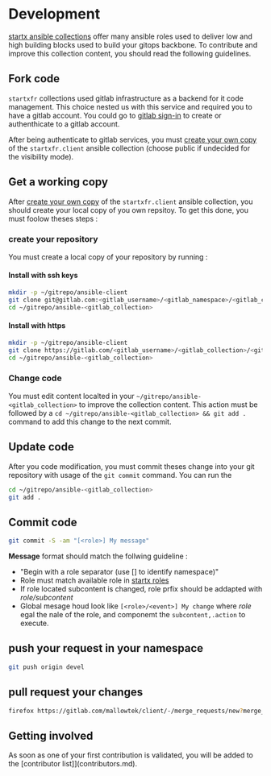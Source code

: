 # Development

[startx ansible collections](https://gitlab.com/startx1/ansible) offer many ansible roles used to deliver low and high building blocks
used to build your gitops backbone. To contribute and improve this collection content, you should read the following guidelines.

## Fork code

`startxfr` collections used gitlab infrastructure as a backend for it code management. This choice nested us with this service and
required you to have a gitlab account. You could go to [gitlab sign-in](https://gitlab.com/users/sign_in) to create or authenthicate
to a gitlab account.

After being authenticate to gitlab services, you must [create your own copy](https://gitlab.com/startx1/ansible/client/-/forks/new) of the `startxfr.client` ansible collection (choose public if undecided for the visibility mode).

## Get a working copy

After [create your own copy](https://gitlab.com/startx1/ansible/client/-/forks/new) of the `startxfr.client` ansible collection, you should
create your local copy of you own repsitoy. To get this done, you must foolow theses steps :

### create your repository

You must create a local copy of your repository by running :

#### Install with ssh keys

```bash
mkdir -p ~/gitrepo/ansible-client
git clone git@gitlab.com:<gitlab_username>/<gitlab_namespace>/<gitlab_collection>/.git ~/gitrepo/ansible-<gitlab_collection>
cd ~/gitrepo/ansible-<gitlab_collection>
```

#### Install with https

```bash
mkdir -p ~/gitrepo/ansible-client
git clone https://gitlab.com/<gitlab_username>/<gitlab_collection>/<gitlab_namespace>/<gitlab_collection>.git ~/gitrepo/ansible-<gitlab_collection>
cd ~/gitrepo/ansible-<gitlab_collection>
```

### Change code

You must edit content localted in your `~/gitrepo/ansible-<gitlab_collection>` to improve the collection content. This action
must be followed by a `cd ~/gitrepo/ansible-<gitlab_collection> && git add .` command to add this change to the next commit.

## Update code

After you code modification, you must commit theses change into your git repository with usage of the `git commit` command. You
can run the

```bash
cd ~/gitrepo/ansible-<gitlab_collection>
git add .
```

## Commit code

```bash
git commit -S -am "[<role>] My message"
```

**Message** format should match the follwing guideline :

- "Begin with a role separator (use [] to identify namespace)"
- Role must match available role in [startx roles](https://gitlab.com/startx1/ansible)
- If role located subcontent is changed, role prfix should be addapted with *role/subcontent*
- Global mesage houd look like `[<role>/<event>] My change` where *role* egal the nale of the role, and componemt the `subcontent,.action` to execute. 

## push your request in your namespace

```bash
git push origin devel
```

## pull request your changes

```bash
firefox https://gitlab.com/mallowtek/client/-/merge_requests/new?merge_request%5Bsource_project_id%5D=<source_projectid>&&merge_request%5Bsource_branch%5D=devel&merge_request%5Btarget_project_id%5D=<target_projectid>&merge_request%5Btarget_branch%5D=devel
```

## Getting involved

As soon as one of your first contribution is validated, you will be added to the [contributor list]](contributors.md).
